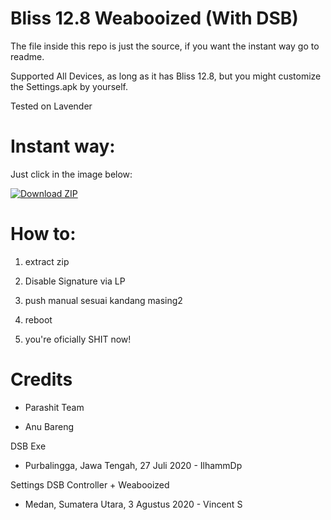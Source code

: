 # Bliss 12.8 Weabooized (With DSB)
The file inside this repo is just the source, if you want the instant way go to readme.

Supported All Devices, as long as it has Bliss 12.8, but you might customize the Settings.apk by yourself.

Tested on Lavender



# Instant way:
Just click in the image below:
<p><a href="https://bit.ly/39WHp1m"> <img src="https://raw.githubusercontent.com/elzeXD/Bliss_12.8_Weabooized/master/QueenMoona.png" alt="Download ZIP" /></a></p>

# How to:
1. extract zip

2. Disable Signature via LP

3. push manual sesuai kandang masing2

4. reboot

5. you're oficially SHIT now!

# Credits
- Parashit Team

- Anu Bareng




DSB Exe

- Purbalingga, Jawa Tengah, 27 Juli 2020 - IlhammDp

Settings DSB Controller + Weabooized

- Medan, Sumatera Utara, 3 Agustus 2020 - Vincent S
